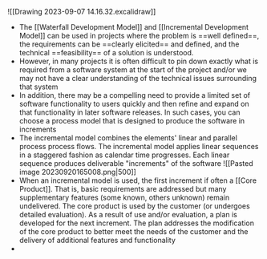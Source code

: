 ![[Drawing 2023-09-07 14.16.32.excalidraw]]

- The [[Waterfall Development Model]] and [[Incremental Development Model]] can be used in projects where the problem is ==well defined==, the requirements can be ==clearly elicited== and defined, and the technical ==feasibility== of a solution is understood. 
- However, in many projects it is often difficult to pin down exactly what is required from a software system at the start of the project and/or we may not have a clear understanding of the technical issues surrounding that system
- In addition, there may be a compelling need to provide a limited set of software functionality to users quickly and then refine and expand on that functionality in later software releases. In such cases, you can choose a process model that is designed to produce the software in increments
- The incremental model combines the elements' linear and parallel process process flows. The incremental model applies linear sequences in a staggered fashion as calendar time progresses. Each linear sequence produces deliverable "increments" of the software
![[Pasted image 20230920165008.png|500]]
- When an incremental model is used, the first increment if often a [[Core Product]]. That is, basic requirements are addressed but many supplementary features (some known, others unknown) remain undelivered. The core product is used by the customer (or undergoes detailed evaluation). As a result of use and/or evaluation, a plan is developed for the next increment. The plan addresses the modification of the core product to better meet the needs of the customer and the delivery of additional features and functionality
- 